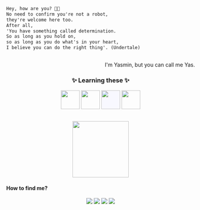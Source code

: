 <link rel="stylesheet" href="https://cdn.jsdelivr.net/gh/devicons/devicon@v2.14.0/devicon.min.css">

~~~html
Hey, how are you? 👋🏼
No need to confirm you're not a robot,
they're welcome here too.
After all, 
'You have something called determination. 
So as long as you hold on, 
so as long as you do what's in your heart, 
I believe you can do the right thing'. (Undertale)
~~~ 

 ## 
 
<p align="right">I'm Yasmin, but you can call me Yas.</p>

<div align="center">
  <h3>✨ Learning these ✨</h3>
  <img src="https://cdn.jsdelivr.net/gh/devicons/devicon/icons/csharp/csharp-original.svg" width="50px" height="50px"/>  
  <img src="https://cdn.jsdelivr.net/gh/devicons/devicon/icons/python/python-original.svg" width="50px" height="50px"/>
  <img src="https://cdn.jsdelivr.net/gh/devicons/devicon/icons/unity/unity-original.svg" width="50px" height="50px" style="background-color:GhostWhite;"/>
  <img src="https://cdn.jsdelivr.net/gh/devicons/devicon/icons/git/git-original.svg" width="50px" height="50px"/>
</div>

## 

<div align="center">
  <img height="150px" src="https://github-readme-stats.vercel.app/api?username=yasrivera&show_icons=true&theme=dark&hide_title=true&bg_color=0D1117&icon_color=B67EEB&hide_border=true&count_private=true&include_all_commits=true"/>
  <!--<img align="center" height="150px" src="https://github-readme-stats.vercel.app/api/top-langs/?username=yasrivera&show_icons=true&theme=dark&bg_color=0D1117&icon_color=B67EEB&hide_border=true&layout=compact"/>-->
</div>

#### How to find me?
<div align="center">
  <a href="https://instagram.com/yasrvie" target="_blank"><img src="https://img.shields.io/badge/Instagram-E4405F?style=for-the-badge&logo=instagram&logoColor=white"/></a>
  <a href="https://t.me/yasrivera" target="_blank"><img src="https://img.shields.io/badge/Telegram-2CA5E0?style=for-the-badge&logo=telegram&logoColor=white"/></a>
  <a href="https://twitter.com/yasrvie" target="_blank"><img src="https://img.shields.io/badge/Twitter-1DA1F2?style=for-the-badge&logo=twitter&logoColor=white"/></a>
  <a href="https://www.linkedin.com/in/yasrivera/" target="_blank"><img src="https://img.shields.io/badge/LinkedIn-0077B5?style=for-the-badge&logo=linkedin&logoColor=white"/></a>
 </div>
